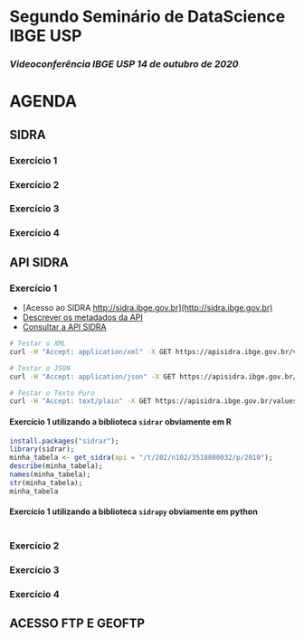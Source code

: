 # Segundo Seminário de DataScience IBGE USP
### *Videoconferência IBGE USP 14 de outubro de 2020* 

# AGENDA

## SIDRA

### Exercício 1
### Exercício 2
### Exercício 3
### Exercício 4

## API SIDRA

### Exercício 1

* [Acesso ao SIDRA http://sidra.ibge.gov.br](http://sidra.ibge.gov.br)
* [Descrever os metadados da API](http://api.sidra.ibge.gov.br/)
* [Consultar a API SIDRA](https://apisidra.ibge.gov.br/values/)

```bash
# Testar o XML
curl -H "Accept: application/xml" -X GET https://apisidra.ibge.gov.br/values/t/202/n102/3518800032/p/2010

# Testar o JSON
curl -H "Accept: application/json" -X GET https://apisidra.ibge.gov.br/values/t/202/n102/3518800032/p/2010

# Testar o Texto Puro
curl -H "Accept: text/plain" -X GET https://apisidra.ibge.gov.br/values/t/202/n102/3518800032/p/2010
```

#### Exercício 1 utilizando a biblioteca `sidrar` obviamente em R

```R
install.packages("sidrar");
library(sidrar);
minha_tabela <- get_sidra(api = "/t/202/n102/3518800032/p/2010");
describe(minha_tabela);
names(minha_tabela);
str(minha_tabela);
minha_tabela
```
#### Exercício 1 utilizando a biblioteca `sidrapy` obviamente em python

```python

```


### Exercício 2
### Exercício 3
### Exercício 4


## ACESSO FTP E GEOFTP
